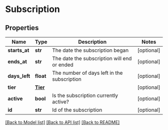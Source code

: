 # Subscription

## Properties
Name | Type | Description | Notes
------------ | ------------- | ------------- | -------------
**starts_at** | **str** | The date the subscription began | [optional] 
**ends_at** | **str** | The date the subscription will end or ended | [optional] 
**days_left** | **float** | The number of days left in the subscription | [optional] 
**tier** | [**Tier**](Tier.md) |  | [optional] 
**active** | **bool** | Is the subscription currently active? | [optional] 
**id** | **str** | Id of the subscription | [optional] 

[[Back to Model list]](../README.md#documentation-for-models) [[Back to API list]](../README.md#documentation-for-api-endpoints) [[Back to README]](../README.md)

